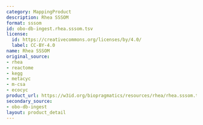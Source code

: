 ```yaml
---
category: MappingProduct
description: Rhea SSSOM
format: sssom
id: obo-db-ingest.rhea.sssom.tsv
license:
  id: https://creativecommons.org/licenses/by/4.0/
  label: CC-BY-4.0
name: Rhea SSSOM
original_source:
- rhea
- reactome
- kegg
- metacyc
- m-csa
- ecocyc
product_url: https://w3id.org/biopragmatics/resources/rhea/rhea.sssom.tsv
secondary_source:
- obo-db-ingest
layout: product_detail
---
```

